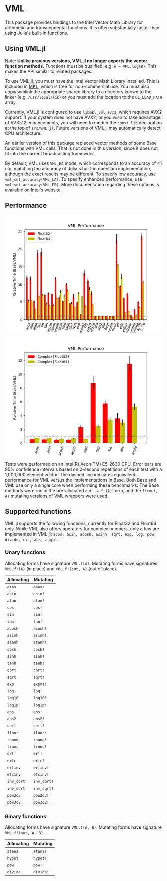 # VML

This package provides bindings to the Intel Vector Math Library for
arithmetic and transcendental functions. It is often substantially
faster than using Julia's built-in functions.

## Using VML.jl

Note: **Unlike previous versions, VML.jl no longer exports the vector
function methods.** Functions must be qualified, e.g. `A = VML.log(B)`.
This makes the API similar to related packages.

To use VML.jl, you must have the Intel Vector Math Library installed.
This is included in [MKL](http://software.intel.com/en-us/intel-mkl),
which is free for non-commercial use. You must also copy/symlink the
appropriate shared library to a directory known to the linker (e.g.
`/usr/local/lib`) or you must add the location to the `DL_LOAD_PATH`
array.

Currently, VML.jl is configured to use `libmkl_vml_avx2`, which
requires AVX2 support. If your system does not have AVX2, or you wish
to take advantage of AVX512 enhancements, you will need to modify the
`const lib` declaration at the top of `src/VML.jl`. Future versions of
VML.jl may automatically detect CPU architecture.

An earlier version of this package replaced vector methods of some Base
functions with VML calls. That is not done in this version, since it
does not fit into the current broadcasting framework.

By default, VML uses `VML_HA` mode, which corresponds to an accuracy of
<1 ulp, matching the accuracy of Julia's built-in openlibm
implementation, although the exact results may be different. To specify
low accuracy, use `vml_set_accuracy(VML_LA)`. To specify enhanced
performance, use `vml_set_accuracy(VML_EP)`. More documentation
regarding these options is available on
[Intel's website](http://software.intel.com/sites/products/documentation/hpc/mkl/vml/vmldata.htm).

## Performance

![VML Performance Comparison](/benchmark/performance.png)

![VML Complex Performance Comparison](/benchmark/performance_complex.png)

Tests were performed on an Intel(R) Xeon(TM) E5-2630 CPU. Error bars
are 95% confidence intervals based on 2-second repetitions of each test with
a 1,000,000 element vector. The dashed line indicates equivalent
performance for VML versus the implementations in Base. Both Base and
VML use only a single core when performing these benchmarks.
The Base methods were run in the pre-allocated `out .= f.(A)` form, and
the `f!(out, A)` mutating versions of VML wrappers were used.

## Supported functions

VML.jl supports the following functions, currently for Float32 and
Float64 only. While VML also offers operators for complex numbers,
only a few are implemented in VML.jl: `acos, asin, acosh, asinh, sqrt, exp,
log, pow, divide, cis, abs, angle`.

### Unary functions

Allocating forms have signature `VML.f(A)`. Mutating forms have signatures
`VML.f!(A)` (in place) and `VML.f!(out, A)` (out of place).

Allocating | Mutating
-----------|---------
`acos`     | `acos!`
`asin`     | `asin!`
`atan`     | `atan!`
`cos`      | `cos!`
`sin`      | `sin!`
`tan`      | `tan!`
`acosh`    | `acosh!`
`asinh`    | `asinh!`
`atanh`    | `atanh!`
`cosh`     | `cosh!`
`sinh`     | `sinh!`
`tanh`     | `tanh!`
`cbrt`     | `cbrt!`
`sqrt`     | `sqrt!`
`exp`      | `expm1!`
`log`      | `log!`
`log10`    | `log10!`
`log1p`    | `log1p!`
`abs`      | `abs!`
`abs2`     | `abs2!`
`ceil`     | `ceil!`
`floor`    | `floor!`
`round`    | `round!`
`trunc`    | `trunc!`
`erf`      | `erf!`
`erfc`     | `erfc!`
`erfinv`   | `erfinv!`
`efcinv`   | `efcinv!`
`inv_cbrt` | `inv_cbrt!`
`inv_sqrt` | `inv_sqrt!`
`pow2o3`   | `pow2o3!`
`pow3o2`   | `pow3o2!`

### Binary functions

Allocating forms have signature `VML.f(A, B)`. Mutating forms have
signature `VML.f!(out, A, B)`.

Allocating | Mutating
-----------|---------
`atan2`    | `atan2!`
`hypot`    | `hypot!`
`pow`      | `pow!`
`divide`   | `divide!`
